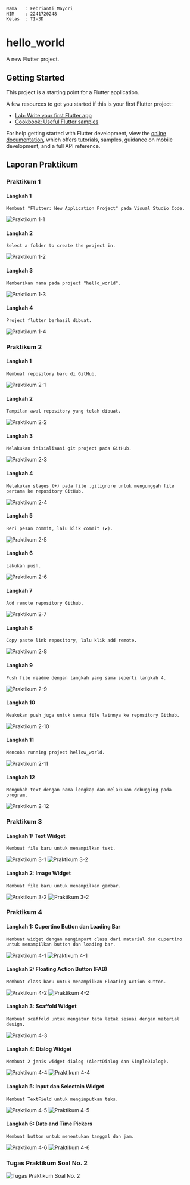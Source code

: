 ``` text
Nama   : Febrianti Mayori
NIM    : 2241720248
Kelas  : TI-3D
```

# hello_world

A new Flutter project.

## Getting Started

This project is a starting point for a Flutter application.

A few resources to get you started if this is your first Flutter project:

- [Lab: Write your first Flutter app](https://docs.flutter.dev/get-started/codelab)
- [Cookbook: Useful Flutter samples](https://docs.flutter.dev/cookbook)

For help getting started with Flutter development, view the
[online documentation](https://docs.flutter.dev/), which offers tutorials,
samples, guidance on mobile development, and a full API reference.

## Laporan Praktikum
### Praktikum 1
#### Langkah 1
```text
Membuat "Flutter: New Application Project" pada Visual Studio Code.
```
![Praktikum 1-1](images/P1L1.png)

#### Langkah 2
```text
Select a folder to create the project in.
```
![Praktikum 1-2](images/P1L2.png)

#### Langkah 3
```text
Memberikan nama pada project "hello_world". 
```
![Praktikum 1-3](images/P1L3.png)

#### Langkah 4
```text
Project flutter berhasil dibuat.
```
![Praktikum 1-4](images/P1L4.png)

### Praktikum 2 
#### Langkah 1
```text
Membuat repository baru di GitHub.
```
![Praktikum 2-1](images/P2L1.png)

#### Langkah 2
```text
Tampilan awal repository yang telah dibuat.
```
![Praktikum 2-2](images/P2L2.png)

#### Langkah 3
```text
Melakukan inisialisasi git project pada GitHub.
```
![Praktikum 2-3](images/P2L3.png)

#### Langkah 4
```text
Melakukan stages (+) pada file .gitignore untuk mengunggah file pertama ke repository GitHub.
```
![Praktikum 2-4](images/P2L4.png)

#### Langkah 5
```text
Beri pesan commit, lalu klik commit (✔).
```
![Praktikum 2-5](images/P2L5.png)

#### Langkah 6
```text
Lakukan push.
```
![Praktikum 2-6](images/P2L6.png)

#### Langkah 7
```text
Add remote repository Github.
```
![Praktikum 2-7](images/P2L7.png)

#### Langkah 8
```text
Copy paste link repository, lalu klik add remote.
```
![Praktikum 2-8](images/P2L8.png)

#### Langkah 9
```text
Push file readme dengan langkah yang sama seperti langkah 4. 
```
![Praktikum 2-9](images/P2L9.png)

#### Langkah 10
```text
Meakukan push juga untuk semua file lainnya ke repository Github.
```
![Praktikum 2-10](images/P2L10.png)

#### Langkah 11
```text
Mencoba running project hellow_world.
```
![Praktikum 2-11](images/P2L11.png)

#### Langkah 12
```text
Mengubah text dengan nama lengkap dan melakukan debugging pada program.
```
![Praktikum 2-12](images/P2L12.png)

### Praktikum 3
#### Langkah 1: Text Widget
```text
Membuat file baru untuk menampilkan text.
```
![Praktikum 3-1](images/P3L1-1.png)
![Praktikum 3-2](images/P3L1-2.png)

#### Langkah 2: Image Widget
```text
Membuat file baru untuk menampilkan gambar.
```
![Praktikum 3-2](images/P3L2-1.png)
![Praktikum 3-2](images/P3L2-2.png)

### Praktikum 4
#### Langkah 1: Cupertino Button dan Loading Bar
```text
Membuat widget dengan mengimport class dari material dan cupertino untuk menampilkan button dan loading bar.
```
![Praktikum 4-1](images/P4L1-1.png)
![Praktikum 4-1](images/P4L1-2.png)

#### Langkah 2: Floating Action Button (FAB)
```text
Membuat class baru untuk menampilkan Floating Action Button.
```
![Praktikum 4-2](images/P4L2-1.png)
![Praktikum 4-2](images/P4L2-2.png)

#### Langkah 3: Scaffold Widget
```text
Membuat scaffold untuk mengatur tata letak sesuai dengan material design.
```
![Praktikum 4-3](images/P4L3.png)

#### Langkah 4: Dialog Widget
```text
Membuat 2 jenis widget dialog (AlertDialog dan SimpleDialog).
```
![Praktikum 4-4](images/P4L4-1.png)
![Praktikum 4-4](images/P4L4-2.png)

#### Langkah 5: Input dan Selectoin Widget
```text
Membuat TextField untuk menginputkan teks.
```
![Praktikum 4-5](images/P4L5-1.png)
![Praktikum 4-5](images/P4L5-2.png)

#### Langkah 6: Date and Time Pickers
```text
Membuat button untuk menentukan tanggal dan jam.
```
![Praktikum 4-6](images/P4L6-1.png)
![Praktikum 4-6](images/P4L6-2.png)

### Tugas Praktikum Soal No. 2
![Tugas Praktikum Soal No. 2](images/Soal2.png)